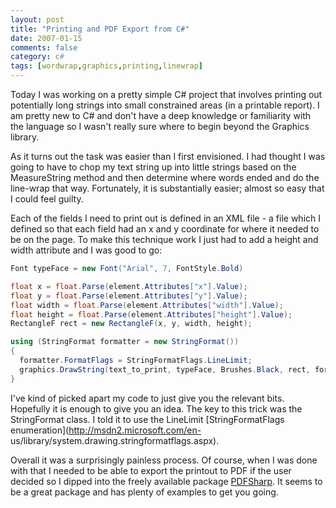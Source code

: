```yaml
---
layout: post
title: "Printing and PDF Export from C#"
date: 2007-01-15
comments: false
category: c#
tags: [wordwrap,graphics,printing,linewrap]
---
```

Today I was working on a pretty simple C# project that involves printing out
potentially long strings into small constrained areas (in a printable report).
I am pretty new to C# and don't have a deep knowledge or familiarity with the
language so I wasn't really sure where to begin beyond the Graphics library.

As it turns out the task was easier than I first envisioned. I had thought I
was going to have to chop my text string up into little strings based on the
MeasureString method and then determine where words ended and do the line-wrap
that way. Fortunately, it is substantially easier; almost so easy that I could
feel guilty.

Each of the fields I need to print out is defined in an XML file - a file
which I defined so that each field had an x and y coordinate for where it
needed to be on the page. To make this technique work I just had to add a
height and width attribute and I was good to go:


```c#
Font typeFace = new Font("Arial", 7, FontStyle.Bold)

float x = float.Parse(element.Attributes["x"].Value);
float y = float.Parse(element.Attributes["y"].Value);
float width = float.Parse(element.Attributes["width"].Value);
float height = float.Parse(element.Attributes["height"].Value);
RectangleF rect = new RectangleF(x, y, width, height);

using (StringFormat formatter = new StringFormat())
{
  formatter.FormatFlags = StringFormatFlags.LineLimit;
  graphics.DrawString(text_to_print, typeFace, Brushes.Black, rect, formatter);
}

```


I've kind of picked apart my code to just give you the relevant bits.
Hopefully it is enough to give you an idea. The key to this trick was the
StringFormat class. I told it to use the LineLimit [StringFormatFlags
enumeration](http://msdn2.microsoft.com/en-
us/library/system.drawing.stringformatflags.aspx).

Overall it was a surprisingly painless process. Of course, when I was done
with that I needed to be able to export the printout to PDF if the user
decided so I dipped into the freely available package
[PDFSharp](http://www.pdfsharp.com). It seems to be a great package and has
plenty of examples to get you going.
